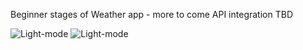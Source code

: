 Beginner stages of Weather app - more to come
API integration TBD

![Light-mode](https://github.com/SpightJA/SwiftUi-weatherApp/assets/43256781/ed6a7a63-4f07-4535-9592-170de567c052)
![Light-mode](https://github.com/SpightJA/SwiftUi-weatherApp/assets/43256781/e32b7595-8a21-4f0f-b4a5-3efa8d14d666)
